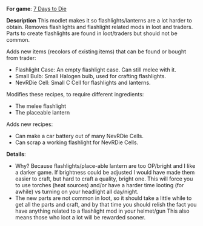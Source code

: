 **For game**: [7 Days to Die](https://7daystodie.com)

**Description**
This modlet makes it so flashlights/lanterns are a lot harder to obtain.
Removes flashlights and flashlight related mods in loot and traders.
Parts to create flashlights are found in loot/traders but should not be common.

Adds new items (recolors of existing items) that can be found or bought from trader:
- Flashlight Case: An empty flashlight case.  Can still melee with it.
- Small Bulb: Small Halogen bulb, used for crafting flashlights.
- NevRDie Cell: Small C Cell for flashlights and lanterns.

Modifies these recipes, to require different ingredients:
- The melee flashlight
- The placeable lantern

Adds new recipes:
- Can make a car battery out of many NevRDie Cells.
- Can scrap a working flashlight for NevRDie Cells.

**Details**:
- Why? Because flashlights/place-able lantern are too OP/bright and I like a darker game. If brightness could be adjusted I would have made them easier to craft, but hard to craft a quality, bright one.  This will force you to use torches (heat sources) and/or have a harder time looting (for awhile) vs turning on your headlight all day/night.
- The new parts are not common in loot, so it should take a little while to get all the parts and craft, and by that time you should relish the fact you have anything related to a flashlight mod in your helmet/gun This also means those who loot a lot will be rewarded sooner.
